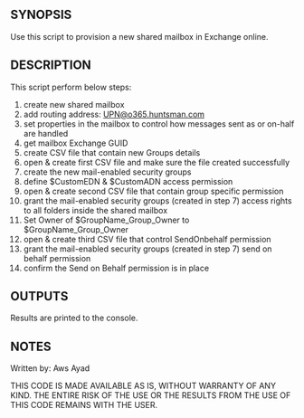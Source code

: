 ## SYNOPSIS 
Use this script to provision a new shared mailbox in Exchange online.
 
## DESCRIPTION  
This script perform below steps:
1. create new shared mailbox
2. add routing address: UPN@o365.huntsman.com
3. set properties in the mailbox to control how messages sent as or on-half are handled
4. get mailbox Exchange GUID
5. create CSV file that contain new Groups details
6. open & create first CSV file and make sure the file created successfully
7. create the new mail-enabled security groups
8. define $CustomEDN & $CustomADN access permission
9. open & create second CSV file that contain group specific permission 
10. grant the mail-enabled security groups (created in step 7) access rights to all folders inside the shared mailbox
11. Set Owner of $GroupName_Group_Owner to $GroupName_Group_Owner
12. open & create third CSV file that control SendOnbehalf permission
13. grant the mail-enabled security groups (created in step 7) send on behalf permission
14. confirm the Send on Behalf permission is in place

## OUTPUTS 
Results are printed to the console.
 
## NOTES 
Written by: Aws Ayad

THIS CODE IS MADE AVAILABLE AS IS, WITHOUT WARRANTY OF ANY KIND. THE ENTIRE RISK OF THE USE OR THE RESULTS FROM THE USE OF THIS
CODE REMAINS WITH THE USER.